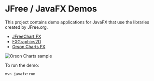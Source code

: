 # JFree / JavaFX Demos 
This project contains demo applications for JavaFX that use the libraries created by JFree.org.

* [JFreeChart FX](https://github.com/jfree/jfreechart-fx) 
* [FXGraphics2D](https://github.com/jfree/fxgraphics2d) 
* [Orson Charts FX](https://github.com/jfree/orson-charts-fx) 

![Orson Charts sample](http://www.object-refinery.com/orsoncharts/images/orsoncharts_fx.png)

To run the demo:

    mvn javafx:run
